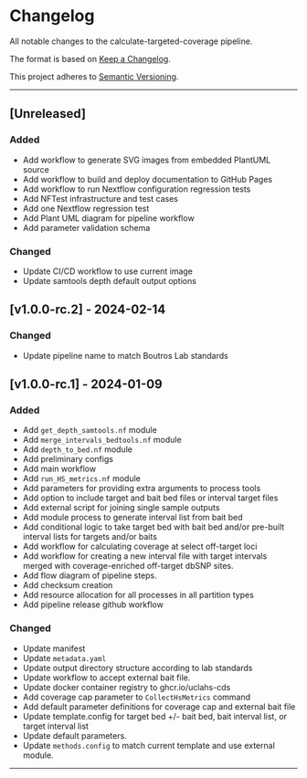 # Changelog
All notable changes to the calculate-targeted-coverage pipeline.

The format is based on [Keep a Changelog](https://keepachangelog.com/en/1.0.0/).

This project adheres to [Semantic Versioning](https://semver.org/spec/v2.0.0.html).

---

## [Unreleased]
### Added
- Add workflow to generate SVG images from embedded PlantUML source
- Add workflow to build and deploy documentation to GitHub Pages
- Add workflow to run Nextflow configuration regression tests
- Add NFTest infrastructure and test cases
- Add one Nextflow regression test
- Add Plant UML diagram for pipeline workflow
- Add parameter validation schema

### Changed
- Update CI/CD workflow to use current image
- Update samtools depth default output options

## [v1.0.0-rc.2] - 2024-02-14
### Changed
- Update pipeline name to match Boutros Lab standards

## [v1.0.0-rc.1] - 2024-01-09
### Added
- Add `get_depth_samtools.nf` module
- Add `merge_intervals_bedtools.nf` module
- Add `depth_to_bed.nf` module
- Add preliminary configs
- Add main workflow
- Add `run_HS_metrics.nf` module
- Add parameters for providing extra arguments to process tools
- Add option to include target and bait bed files or interval target files
- Add external script for joining single sample outputs
- Add module process to generate interval list from bait bed
- Add conditional logic to take target bed with bait bed and/or pre-built interval lists for targets and/or baits
- Add workflow for calculating coverage at select off-target loci
- Add workflow for creating a new interval file with target intervals merged with coverage-enriched off-target dbSNP sites.
- Add flow diagram of pipeline steps.
- Add checksum creation
- Add resource allocation for all processes in all partition types
- Add pipeline release github workflow

### Changed
- Update manifest
- Update `metadata.yaml`
- Update output directory structure according to lab standards
- Update workflow to accept external bait file.
- Update docker container registry to ghcr.io/uclahs-cds
- Add coverage cap parameter to `CollectHsMetrics` command
- Add default parameter definitions for coverage cap and external bait file
- Update template.config for target bed +/- bait bed, bait interval list, or target interval list
- Update default parameters.
- Update `methods.config` to match current template and use external module.
---

